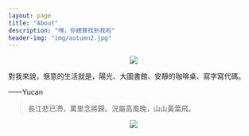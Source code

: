 ```yaml
---
layout: page
title: "About"
description: "嘿，你總算找到我啦"
header-img: "img/autumn2.jpg"
---
```


<center>
    <p><img src="http://o7v1v0rr4.bkt.clouddn.com/IMG_0754.png"></p>
</center>

對我來說，愜意的生活就是，陽光、大圖書館、安靜的咖啡桌、寫字寫代碼。

——Yucan


> 長江悲已滯，萬里念將歸。況屬高風晚，山山黃葉飛。


<center>
    <p><img src="http://dreamofbook.qiniudn.com/hacker.png" align="center"></p>
</center>
